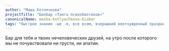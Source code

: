 ```yaml
---
author: "Маша Котлячкова"
projectTitle: "Биобар «Танго психобиотиков»"
canonicalName: masha-kotlyachkova-biobar
tags: "быстрое знание -ые -я, все всем, вчерашний неотчужденный праздник, дача, желание, практики самих себя, спортивный интерес, практика маленьких движений, extensions, фармахореография, санаторий"
---
```

Бар для тебя и твоих нечеловеческих друзей, на утро после которого мы не почувствовали ни грусти, ни апатии.
